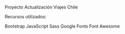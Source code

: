 Proyecto Actualización Viajes Chile

Recursos utilizados:

Bootstrap
JavaScript
Sass
Google Fonts
Font Awesome
